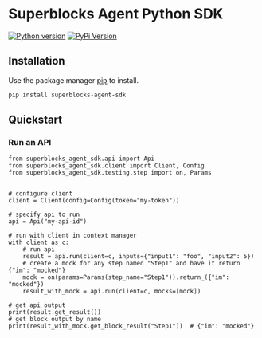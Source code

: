 # Superblocks Agent Python SDK

[![Python version](https://img.shields.io/badge/python-%3E=_3.10-teal.svg)](https://www.python.org/downloads/)
[![PyPi Version](https://img.shields.io/pypi/v/superblocks-agent-sdk)](https://pypi.org/project/superblocks-agent-sdk/)

## Installation

Use the package manager [pip](https://pip.pypa.io/en/stable/) to install.

```sh
pip install superblocks-agent-sdk
```

## Quickstart

### Run an API

```python3
from superblocks_agent_sdk.api import Api
from superblocks_agent_sdk.client import Client, Config
from superblocks_agent_sdk.testing.step import on, Params


# configure client
client = Client(config=Config(token="my-token"))

# specify api to run
api = Api("my-api-id")

# run with client in context manager
with client as c:
    # run api
    result = api.run(client=c, inputs={"input1": "foo", "input2": 5})
    # create a mock for any step named "Step1" and have it return {"im": "mocked"}
    mock = on(params=Params(step_name="Step1")).return_({"im": "mocked"})
    result_with_mock = api.run(client=c, mocks=[mock])

# get api output
print(result.get_result())
# get block output by name
print(result_with_mock.get_block_result("Step1"))  # {"im": "mocked"}
```

